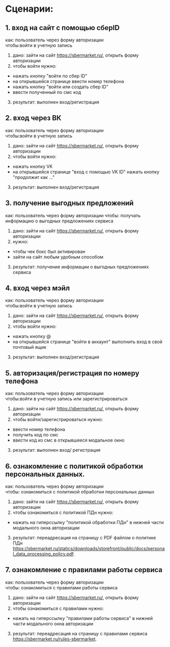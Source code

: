 # Сценарии:
## 1. вход на сайт с помощью сберID
как: пользователь через форму авторизации  
чтобы:войти в учетную запись
1. дано: зайти на сайт  https://sbermarket.ru/, открыть форму авторизации
2. чтобы войти нужно:
 - нажать кнопку "войти по сбер ID"
 - на открывшейся странице ввести номер телефона
 - нажать кнопку "войти или создать сбер ID"
 - ввести полученный по смс код
3. результат: выполнен вход/регистрация

## 2. вход через ВК
как: пользователь через форму авторизации  
чтобы:войти в учетную запись
1. дано: зайти на сайт  https://sbermarket.ru/, открыть форму авторизации
2. чтобы войти нужно:
- нажать кнопку VK
 - на открывшейся странице "вход с помощью VK ID" нажать кнопку "продолжит как ..."
3. результат: выполнен вход/регистрация

## 3. получение выгодных предложений
как: пользователь через форму авторизации 
чтобы: получать информацию о выгодных предложениях сервиса
1. дано: зайти на сайт  https://sbermarket.ru/, открыть форму авторизации
2. нужно:
 - чтобы чек бокс был активирован
  - зайти на сайт любым удобным способом
3. результат: получение информации о выгодных предложениях сервиса

## 4. вход через мэйл
как: пользователь через форму авторизации  
чтобы:войти в учетную запись
1. дано: зайти на сайт  https://sbermarket.ru/, открыть форму авторизации
2. чтобы войти нужно:
- нажать кнопку @
 - на открывшейся странице "войти в аккаунт" выполнить вход в свой почтовый ящик
3. результат: выполнен вход/регистрация

## 5. авторизация/регистрация по номеру телефона
как: пользователь через форму авторизации  
чтобы:войти в учетную запись или зарегистрироваться
1. дано: зайти на сайт  https://sbermarket.ru/, открыть форму авторизации
2. чтобы войти/зарегистрироваться нужно: 
 - ввести номер телефона
 - получить код по смс
 - ввести код из смс в открывшееся модальное окно
3. результат: выполнен вход/ регистрация

## 6. ознакомление с политикой обработки персональных данных.
как: пользователь через форму авторизации  
чтобы: ознакомиться с политикой обработки персональных данных
1. дано: зайти на сайт  https://sbermarket.ru/, открыть форму авторизации
2. чтобы ознакомиться с политикой ПДн нужно:
 - нажать на гиперссылку "политикой обработки ПДн" в нижней части модального окна авторизации 
 3. результат: переадресация на страницу с PDF файлом о политике ПДн https://sbermarket.ru/statics/downloads/storefront/public/docs/personal_data_processing_policy.pdf.

## 7. ознакомление с правилами работы сервиса
как: пользователь через форму авторизации  
чтобы: ознакомиться с правилами работы сервиса
1. дано: зайти на сайт  https://sbermarket.ru/, открыть форму авторизации
2. чтобы ознакомиться с правилами нужно:
 - нажать на гиперссылку "правилами работы сервиса" в нижней части модального окна авторизации 
 3. результат: переадресация на страницу с правилами сервиса https://sbermarket.ru/rules-sbermarket.
